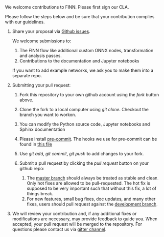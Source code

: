 We welcome contributions to FINN. Please first sign our CLA.

Please follow the steps below and be sure that your contribution complies with our guidelines.

1. Share your proposal via <a href="https://github.com/Xilinx/finn/issues" target="_blank">Github issues</a>.

	We welcome submissions to:

	1. The FINN flow like additional custom ONNX nodes, transformation and analysis passes.
	2. Contributions to the documentation and Jupyter notebooks

	If you want to add example networks, we ask you to make them into a separate repo.

2. Submitting your pull request:

	1. Fork this repository to your own github account using the *fork* button above.

	2. Clone the fork to a local computer using *git clone*. Checkout the branch you want to workon.

	3. You can modify the Python source code, Jupyter notebooks and Sphinx documentation

	4. Please install <a href="https://pre-commit.com/" target="_blank">pre-commit</a>. The hooks we use for pre-commit can be found in <a href="https://github.com/Xilinx/finn/blob/master/.pre-commit-config.yaml" target="_blank">this file</a>

	5. Use *git add*, *git commit*, *git push* to add changes to your fork.

	6. Submit a pull request by clicking the *pull request* button on your github repo:
		1. The <a href="https://github.com/Xilinx/finn" target="_blank">master branch</a> should always be treated as stable and clean. Only hot fixes are allowed to be pull-requested. The hot fix is supposed to be very important such that without this fix, a lot of things break.
        2. For new features, small bug fixes, doc updates, and many other fixes, users should pull request against the <a href="https://github.com/Xilinx/finn/tree/dev" target="_blank">development branch</a>.

3. We will review your contribution and, if any additional fixes or modifications are
necessary, may provide feedback to guide you. When accepted, your pull request will
be merged to the repository. For questions please contact us via <a href="https://gitter.im/xilinx-finn/community" target="_blank">gitter channel</a>.
